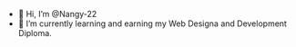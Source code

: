 - 👋 Hi, I’m @Nangy-22
- 🌱 I’m currently learning and earning my Web Designa and Development Diploma.
